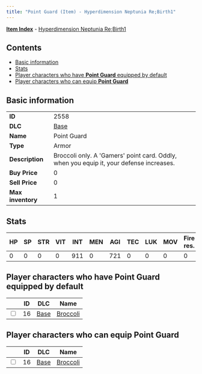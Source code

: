 ```yaml
---
title: "Point Guard (Item) - Hyperdimension Neptunia Re;Birth1"
---
```


[**Item Index**](/neptunia/rb1/item/index.html) - [Hyperdimension Neptunia Re;Birth1](/neptunia/rb1)

## Contents

- [Basic information](#basic-information)
- [Stats](#stats)
- [Player characters who have **Point Guard** equipped by default](#player-characters-who-have-point-guard-equipped-by-default)
- [Player characters who can equip **Point Guard**](#player-characters-who-can-equip-point-guard)

## Basic information

|   |   |
| -- | -- |
| **ID** | 2558 |
| **DLC** | [Base](/neptunia/rb1/dlc/1-base.html) |
| **Name** | Point Guard |
| **Type** | Armor |
| **Description** | Broccoli only. A 'Gamers' point card. Oddly, when you equip it, your defense increases. |
| **Buy Price** | 0 |
| **Sell Price** | 0 |
| **Max inventory** | 1 |


## Stats

| HP | SP | STR | VIT | INT | MEN | AGI | TEC | LUK | MOV | Fire res. | Ice res. | Wind res. | Lightning res. |
| -- | -- | --- | --- | --- | --- | --- | --- | --- | --- | --------- | -------- | --------- | -------------- |
| 0 | 0 | 0 | 0 | 911 | 0 | 721 | 0 | 0 | 0 | 0 | 0 | 0 | 0 |


## Player characters who have **Point Guard** equipped by default

|    | ID | DLC | Name |
| -- | -- | --- | ---- |
| <input type="checkbox" id="rb1-player-1-16" class="trackbox" /> | 16 | [Base](/neptunia/rb1/dlc/1-base.html) | [Broccoli](/neptunia/rb1/player/1-16-broccoli.html) |


## Player characters who can equip **Point Guard**

|    | ID | DLC | Name |
| -- | -- | --- | ---- |
| <input type="checkbox" id="rb1-player-1-16" class="trackbox" /> | 16 | [Base](/neptunia/rb1/dlc/1-base.html) | [Broccoli](/neptunia/rb1/player/1-16-broccoli.html) |
